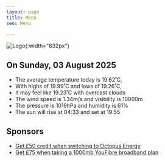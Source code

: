 ```yaml
---
layout: page
title: Menu
seo: Menu

---
```


![Logo](/images/logo.jpg){:width="832px"}

<!-- weather_marker starts -->
## On Sunday, 03 August 2025

- The average temperature today is 19.62˚C,
- With highs of 19.99˚C and lows of 19.26˚C,
- It may feel like 19.23˚C with overcast clouds
- The wind speed is 1.34m/s and visibility is 10000m
- The pressure is 1019hPa and humidity is 61%
- The sun will rise at 04:33 and set at 19:55

<!-- weather_marker ends -->

## Sponsors

- [Get £50 credit when switching to Octopus Energy](https://bit.ly/3oD1nnS)
- [Get £75 when taking a 1000mb YouFibre broadband plan](https://aklam.io/91zWhU?)
